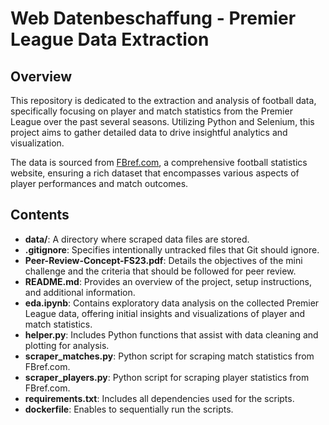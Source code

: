 # Web Datenbeschaffung - Premier League Data Extraction

## Overview
This repository is dedicated to the extraction and analysis of football data, specifically focusing on player and match statistics from the Premier League over the past several seasons. Utilizing Python and Selenium, this project aims to gather detailed data to drive insightful analytics and visualization.

The data is sourced from [FBref.com](https://fbref.com), a comprehensive football statistics website, ensuring a rich dataset that encompasses various aspects of player performances and match outcomes.

## Contents
- **data/**: A directory where scraped data files are stored.
- **.gitignore**: Specifies intentionally untracked files that Git should ignore.
- **Peer-Review-Concept-FS23.pdf**: Details the objectives of the mini challenge and the criteria that should be followed for peer review.
- **README.md**: Provides an overview of the project, setup instructions, and additional information.
- **eda.ipynb**: Contains exploratory data analysis on the collected Premier League data, offering initial insights and visualizations of player and match statistics.
- **helper.py**: Includes Python functions that assist with data cleaning and plotting for analysis.
- **scraper_matches.py**: Python script for scraping match statistics from FBref.com.
- **scraper_players.py**: Python script for scraping player statistics from FBref.com.
- **requirements.txt**: Includes all dependencies used for the scripts.
- **dockerfile**: Enables to sequentially run the scripts.



